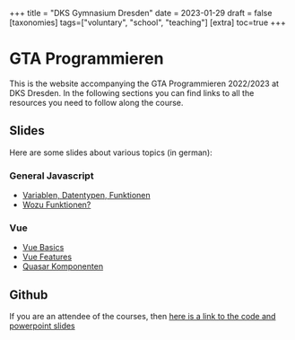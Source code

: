 +++
title = "DKS Gymnasium Dresden"
date = 2023-01-29
draft = false
[taxonomies]
tags=["voluntary", "school", "teaching"]
[extra]
toc=true
+++

# GTA Programmieren

This is the website accompanying the GTA Programmieren 2022/2023 at DKS
Dresden. In the following sections you can find links to all the resources you
need to follow along the course.

## Slides

Here are some slides about various topics (in german):

### General Javascript

- [Variablen, Datentypen, Funktionen](https://robwalt.dev/markdownslides/dks_gta_w1)
- [Wozu Funktionen?](https://robwalt.dev/markdownslides/dks_gta_w2)

### Vue

- [Vue Basics](https://robwalt.dev/markdownslides/dks_gta_w3)
- [Vue Features](https://robwalt.dev/markdownslides/dks_gta_w4)
- [Quasar Komponenten](https://robwalt.dev/markdownslides/dks_gta_w5)

## Github

If you are an attendee of the courses, then [here is a link to the code and powerpoint slides](https://github.com/orgs/DKS-Programmier-AG/repositories)
